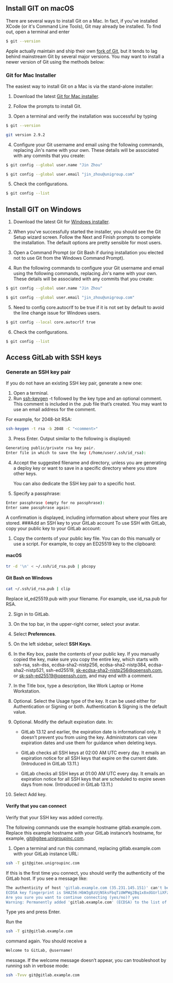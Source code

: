 ## Install GIT on macOS
There are several ways to install Git on a Mac. In fact, if you've installed XCode (or it's Command Line Tools), Git may already be installed. To find out, open a terminal and enter

```bash
$ git --version
```
Apple actually maintain and ship their own [fork of Git](https://opensource.apple.com/source/Git/), but it tends to lag behind mainstream Git by several major versions. You may want to install a newer version of Git using the methods below:

### Git for Mac Installer
The easiest way to install Git on a Mac is via the stand-alone installer:

1. Download the latest [Git for Mac installer](https://sourceforge.net/projects/git-osx-installer/files/).

2. Follow the prompts to install Git.

3. Open a terminal and verify the installation was successful by typing
```bash
$ git --version
```
```bash
git version 2.9.2
```
4. Configure your Git username and email using the following commands, replacing Jin's name with your own. These details will be associated with any commits that you create:
```bash
$ git config --global user.name "Jin Zhou"
```
```bash
$ git config --global user.email "jin_zhou@unigroup.com"
```
5. Check the configurations.
```bash
$ git config --list
```
## Install GIT on Windows
1. Download the latest Git for [Windows installer](https://gitforwindows.org/).

2. When you've successfully started the installer, you should see the Git Setup wizard screen. Follow the Next and Finish prompts to complete the installation. The default options are pretty sensible for most users.

3. Open a Command Prompt (or Git Bash if during installation you elected not to use Git from the Windows Command Prompt).

4. Run the following commands to configure your Git username and email using the following commands, replacing Jin's name with your own. These details will be associated with any commits that you create:
```bash
$ git config --global user.name "Jin Zhou"
```
```bash
$ git config --global user.email "jin_zhou@unigroup.com"
```
5. Need to config core.autocrlf to be true if it is not set by default to avoid the line change issue for Windows users.
```bash
$ git config --local core.autocrlf true
```
6. Check the configurations.
```bash
$ git config --list
```
## Access GitLab with SSH keys
### Generate an SSH key pair
If you do not have an existing SSH key pair, generate a new one:
1. Open a terminal.
2. Run [ssh-keygen](https://en.wikipedia.org/wiki/Ssh-keygen) -t followed by the key type and an optional comment. This comment is included in the .pub file that’s created. You may want to use an email address for the comment.

For example, for 2048-bit RSA:
```bash
ssh-keygen -t rsa -b 2048 -C "<comment>"
```
3. Press Enter. Output similar to the following is displayed:
```bash
Generating public/private rsa key pair.
Enter file in which to save the key (/home/user/.ssh/id_rsa):
```
4. Accept the suggested filename and directory, unless you are generating a deploy key or want to save in a specific directory where you store other keys.

   You can also dedicate the SSH key pair to a specific host.

5. Specify a passphrase:
```bash
Enter passphrase (empty for no passphrase):
Enter same passphrase again:
```
A confirmation is displayed, including information about where your files are stored.
###Add an SSH key to your GitLab account
To use SSH with GitLab, copy your public key to your GitLab account:

1. Copy the contents of your public key file. You can do this manually or use a script. For example, to copy an ED25519 key to the clipboard:

#### macOS
```bash
tr -d '\n' < ~/.ssh/id_rsa.pub | pbcopy
```
#### Git Bash on Windows
```bash
cat ~/.ssh/id_rsa.pub | clip
```
Replace id_ed25519.pub with your filename. For example, use id_rsa.pub for RSA.

2. Sign in to GitLab.
3. On the top bar, in the upper-right corner, select your avatar.
4. Select **Preferences**.
5. On the left sidebar, select **SSH Keys**.
6. In the Key box, paste the contents of your public key. If you manually copied the key, make sure you copy the entire key, which starts with ssh-rsa, ssh-dss, ecdsa-sha2-nistp256, ecdsa-sha2-nistp384, ecdsa-sha2-nistp521, ssh-ed25519, sk-ecdsa-sha2-nistp256@openssh.com, or sk-ssh-ed25519@openssh.com, and may end with a comment.
7. In the Title box, type a description, like Work Laptop or Home Workstation.
8. Optional. Select the Usage type of the key. It can be used either for Authentication or Signing or both. Authentication & Signing is the default value.
9. Optional. Modify the default expiration date. In:

   - GitLab 13.12 and earlier, the expiration date is informational only. It doesn’t prevent you from using the key. Administrators can view expiration dates and use them for guidance when deleting keys.

   - GitLab checks all SSH keys at 02:00 AM UTC every day. It emails an expiration notice for all SSH keys that expire on the current date. (Introduced in GitLab 13.11.)

   - GitLab checks all SSH keys at 01:00 AM UTC every day. It emails an expiration notice for all SSH keys that are scheduled to expire seven days from now. (Introduced in GitLab 13.11.)
10. Select Add key.

#### Verify that you can connect
Verify that your SSH key was added correctly.

The following commands use the example hostname gitlab.example.com. Replace this example hostname with your GitLab instance’s hostname, for example, git@gitee.unigroupinc.com.
1. Open a terminal and run this command, replacing gitlab.example.com with your GitLab instance URL:
```bash
ssh -T git@gitee.unigroupinc.com
```
If this is the first time you connect, you should verify the authenticity of the GitLab host. If you see a message like:
```bash
The authenticity of host 'gitlab.example.com (35.231.145.151)' can't be established.
ECDSA key fingerprint is SHA256:HbW3g8zUjNSksFbqTiUWPWg2Bq1x8xdGUrliXFzSnUw.
Are you sure you want to continue connecting (yes/no)? yes
Warning: Permanently added 'gitlab.example.com' (ECDSA) to the list of known hosts.
```
Type yes and press Enter.

Run the
```bash
ssh -T git@gitlab.example.com
```
command again. You should receive a
```bash
Welcome to GitLab, @username!
```
message.
If the welcome message doesn’t appear, you can troubleshoot by running ssh in verbose mode:
```bash
ssh -Tvvv git@gitlab.example.com
```

